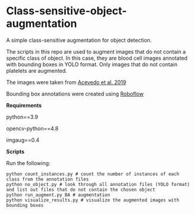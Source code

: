 # Class-sensitive-object-augmentation

A simple class-sensitive augmentation for object detection.

The scripts in this repo are used to augment images that do not contain a specific class of object. In this case, they are blood cell images annotated with bounding boxes in YOLO format. Only images that do not contain platelets are augmented.

The images were taken from [Acevedo et al. 2019](https://data.mendeley.com/datasets/snkd93bnjr/1)

Bounding box annotations were created using [Roboflow](https://roboflow.com/)

**Requirements**

python==3.9

opencv-python==4.8

imgaug==0.4

**Scripts**

Run the following:

```
python count_instances.py # count the number of instances of each class from the annotation files
python no_object.py # look through all annotation files (YOLO format) and list out files that do not contain the chosen object
python run_augment.py BA # augmentation
python visualize_results.py # visualize the augmented images with bounding boxes
```

